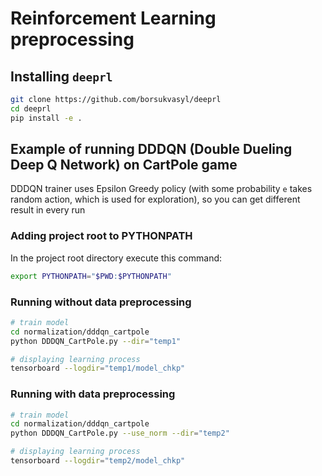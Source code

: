 # Reinforcement Learning preprocessing

## Installing `deeprl`

```bash
git clone https://github.com/borsukvasyl/deeprl
cd deeprl
pip install -e .
```

## Example of running DDDQN (Double Dueling Deep Q Network) on CartPole game

DDDQN trainer uses Epsilon Greedy policy (with some probability `e` takes random action, which is used for exploration),
so you can get different result in every run

### Adding project root to PYTHONPATH

In the project root directory execute this command:
```bash
export PYTHONPATH="$PWD:$PYTHONPATH"
```

### Running without data preprocessing

```bash
# train model
cd normalization/dddqn_cartpole
python DDDQN_CartPole.py --dir="temp1"

# displaying learning process
tensorboard --logdir="temp1/model_chkp"
```

### Running with data preprocessing

```bash
# train model
cd normalization/dddqn_cartpole
python DDDQN_CartPole.py --use_norm --dir="temp2"

# displaying learning process
tensorboard --logdir="temp2/model_chkp"
```